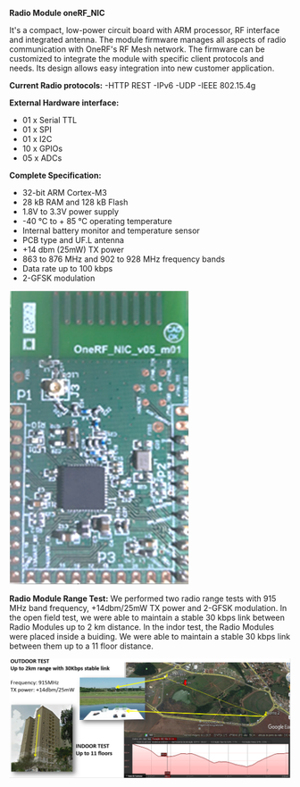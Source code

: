 **Radio Module oneRF_NIC**

It's a compact, low-power circuit board with ARM processor, RF interface and integrated antenna.
The module firmware manages all aspects of radio communication with OneRF's RF Mesh network.
The firmware can be customized to integrate the module with specific client protocols and needs.
Its design allows easy integration into new customer application. 

**Current Radio protocols:**
-HTTP REST
-IPv6
-UDP
-IEEE 802.15.4g


**External Hardware interface:**
- 01 x Serial TTL
- 01 x SPI
- 01 x I2C
- 10 x GPIOs
- 05 x ADCs

**Complete Specification:**
- 32-bit ARM Cortex-M3
- 28 kB RAM and 128 kB Flash
- 1.8V to 3.3V power supply
- -40 °C to + 85 °C operating temperature
- Internal battery monitor and temperature sensor
- PCB type and UF.L antenna
- +14 dbm (25mW) TX power
- 863 to 876 MHz and 902 to 928 MHz frequency bands
- Data rate up to 100 kbps
- 2-GFSK modulation

<img style=" display:inline" src="Images/NIC_v05_m02.png" alt=""/>



**Radio Module Range Test:**
We performed two radio range tests with 915 MHz band frequency, +14dbm/25mW TX power and 2-GFSK modulation.
In the open field test, we were able to maintain a stable 30 kbps link between Radio Modules up to 2 km distance.
In the indor test, the Radio Modules were placed inside a buiding. 
We were able to maintain a stable 30 kbps link between them up to a 11 floor distance.

<img style=" display:inline" src="Images/range_test.png" width="1000" alt=""/>


